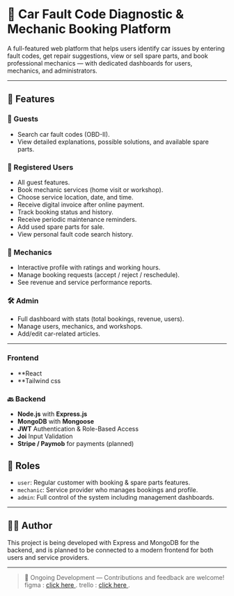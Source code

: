 # 🔧 Car Fault Code Diagnostic & Mechanic Booking Platform

A full-featured web platform that helps users identify car issues by entering fault codes, get repair suggestions, view or sell spare parts, and book professional mechanics — with dedicated dashboards for users, mechanics, and administrators.

---

## 🚀 Features

### 👥 Guests
- Search car fault codes (OBD-II).
- View detailed explanations, possible solutions, and available spare parts.

### 👤 Registered Users
- All guest features.
- Book mechanic services (home visit or workshop).
- Choose service location, date, and time.
- Receive digital invoice after online payment.
- Track booking status and history.
- Receive periodic maintenance reminders.
- Add used spare parts for sale.
- View personal fault code search history.

### 🔧 Mechanics
- Interactive profile with ratings and working hours.
- Manage booking requests (accept / reject / reschedule).
- See revenue and service performance reports.

### 🛠️ Admin
- Full dashboard with stats (total bookings, revenue, users).
- Manage users, mechanics, and workshops.
- Add/edit car-related articles.

---
### Frontend 
- **React
- **Tailwind css
### 🔙 Backend
- **Node.js** with **Express.js**
- **MongoDB** with **Mongoose**
- **JWT** Authentication & Role-Based Access
- **Joi** Input Validation
- **Stripe / Paymob** for payments (planned)

## 🔐 Roles

- `user`: Regular customer with booking & spare parts features.
- `mechanic`: Service provider who manages bookings and profile.
- `admin`: Full control of the system including management dashboards.

---

## 🧑‍💻 Author
This project is being developed with Express and MongoDB for the backend, and is planned to be connected to a modern frontend for both users and service providers.

---

> 🚧 Ongoing Development — Contributions and feedback are welcome!
> figma :  [click here ](https://www.figma.com/design/Muv2HWNURVhmGvAqR71rOO/Untitled?node-id=0-1&p=f&t=IVPR6ZxuoRcT4bbz-0).
> trello : [click here ](https://trello.com/b/HJT8ObpJ/car-code).

